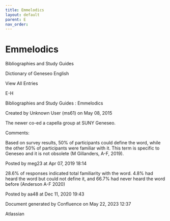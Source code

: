 ```yaml
---
title: Emmelodics
layout: default
parent: E
nav_order:
---
```


# Emmelodics

Bibliographies and Study Guides

Dictionary of Geneseo English

View All Entries

E-H

Bibliographies and Study Guides : Emmelodics

Created by  Unknown User (ms61) on May 08, 2015

The newer co-ed a capella group at SUNY Geneseo.

Comments:

Based on survey results, 50% of participants could define the word, while the other 50% of participants were familiar with it. This term is specific to Geneseo and it is not obsolete (M Gillanders, A-F, 2019).

Posted by meg23 at Apr 07, 2019 18:14

28.6% of responses indicated total familiarity with the word. 4.8% had heard the word but could not define it, and 66.7% had never heard the word before (Anderson A-F 2020)

Posted by aa48 at Dec 11, 2020 19:43

Document generated by Confluence on May 22, 2023 12:37

Atlassian
